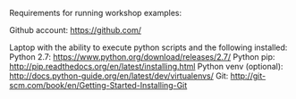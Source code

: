Requirements for running workshop examples:

Github account: https://github.com/

Laptop with the ability to execute python scripts and the following installed:
Python 2.7: https://www.python.org/download/releases/2.7/
Python pip: http://pip.readthedocs.org/en/latest/installing.html
Python venv (optional): http://docs.python-guide.org/en/latest/dev/virtualenvs/
Git: http://git-scm.com/book/en/Getting-Started-Installing-Git

